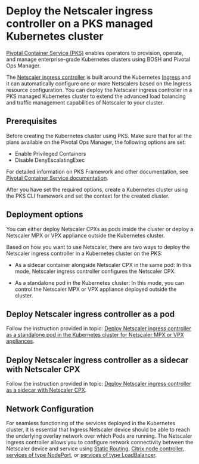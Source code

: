 # Deploy the Netscaler ingress controller on a PKS managed Kubernetes cluster

[Pivotal Container Service (PKS)](https://pivotal.io/platform/pivotal-container-service) enables operators to provision, operate, and manage enterprise-grade Kubernetes clusters using BOSH and Pivotal Ops Manager.

The [Netscaler ingress controller](/docs/index.md) is built around the Kubernetes [Ingress](https://kubernetes.io/docs/concepts/services-networking/ingress/) and it can automatically configure one or more Netscalers based on the Ingress resource configuration. You can deploy the Netscaler ingress controller in a PKS managed Kubernetes cluster to extend the advanced load balancing and traffic management capabilities of Netscaler to your cluster.

## Prerequisites

Before creating the Kubernetes cluster using PKS. Make sure that for all the plans available on the Pivotal Ops Manager, the following options are set:

-  Enable Privileged Containers
-  Disable DenyEscalatingExec

For detailed information on PKS Framework and other documentation, see [Pivotal Container Service documentation](https://docs.pivotal.io/pks/1-3/index.html).

After you have set the required options, create a Kubernetes cluster using the PKS CLI framework and set the context for the created cluster.

## Deployment options

 You can either deploy Netscaler CPXs as pods inside the cluster or deploy a Netscaler MPX or VPX appliance outside the Kubernetes cluster.

Based on how you want to use Netscaler, there are two ways to deploy the Netscaler ingress controller in a Kubernetes cluster on the PKS:

-  As a sidecar container alongside Netscaler CPX in the same pod: In this mode, Netscaler ingress controller configures the Netscaler CPX.
  
-  As a standalone pod in the Kubernetes cluster: In this mode, you can control the Netscaler MPX or VPX appliance deployed outside the cluster.

## Deploy Netscaler ingress controller as a pod

Follow the instruction provided in topic: [Deploy Netscaler ingress controller as a standalone pod in the Kubernetes cluster for Netscaler MPX or VPX appliances](https://developer-docs.citrix.com/projects/citrix-k8s-ingress-controller/en/latest/deploy/deploy-cic-yaml/#deploy-citrix-ingress-controller-as-a-standalone-pod-in-the-kubernetes-cluster-for-citrix-adc-mpx-or-vpx-appliances).

## Deploy Netscaler ingress controller as a sidecar with Netscaler CPX

Follow the instruction provided in topic: [Deploy Netscaler ingress controller as a sidecar with Netscaler CPX](https://developer-docs.citrix.com/projects/citrix-k8s-ingress-controller/en/latest/deploy/deploy-cic-yaml/#deploy-citrix-ingress-controller-as-a-sidecar-with-citrix-adc-cpx).

## Network Configuration

For seamless functioning of the services deployed in the Kubernetes cluster, it is essential that Ingress Netscaler device should be able to reach the underlying overlay network over which Pods are running. The Netscaler ingress controller allows you to configure network connectivity between the Netscaler device and service using [Static Routing](https://developer-docs.citrix.com/projects/citrix-k8s-ingress-controller/en/latest/network/staticrouting/), [Citrix node controller](https://developer-docs.citrix.com/projects/citrix-k8s-ingress-controller/en/latest/network/node-controller/), [services of type NodePort](https://developer-docs.citrix.com/projects/citrix-k8s-ingress-controller/en/latest/network/nodeport/), or [services of type LoadBalancer](https://developer-docs.citrix.com/projects/citrix-k8s-ingress-controller/en/latest/network/type_loadbalancer/).
